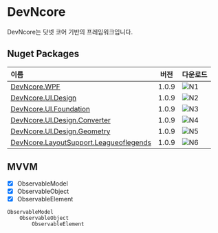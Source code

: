 # DevNcore

DevNcore는 닷넷 코어 기반의 프레임워크입니다.

## Nuget Packages

| 이름 | 버전 | 다운로드 |
|:----|:---:| :---- |
| [DevNcore.WPF][D1] | 1.0.9 | ![N1] |
| [DevNcore.UI.Design][D2] | 1.0.9 | ![N2]|
| [DevNcore.UI.Foundation][D3] | 1.0.9 |![N3] |
| [DevNcore.UI.Design.Converter][D4] | 1.0.9 | ![N4]|
| [DevNcore.UI.Design.Geometry][D5] | 1.0.9 |![N5] |
| [DevNcore.LayoutSupport.Leagueoflegends][D6] | 1.0.9 |![N6] |

## MVVM
- [x] ObservableModel
- [x] ObservableObject
- [x] ObservableElement

```
ObservableModel
    ObservableObject
        ObservableElement
```

[D1]: https://www.nuget.org/packages/DevNcore.WPF/
[D2]: https://www.nuget.org/packages/DevNcore.UI.Design/
[D3]: https://www.nuget.org/packages/DevNcore.UI.Foundation/
[D4]: https://www.nuget.org/packages/DevNcore.UI.Design.Converter/
[D5]: https://www.nuget.org/packages/DevNcore.UI.Design.Geometry/ 
[D6]: https://www.nuget.org/packages/DevNcore.LayoutSupport.Leagueoflegends/ 

[N1]: https://img.shields.io/nuget/dt/DevNcore.WPF?color=brightgreen&label=downloads
[N2]: https://img.shields.io/nuget/dt/DevNcore.UI.Design?color=brightgreen&label=downloads
[N3]: https://img.shields.io/nuget/dt/DevNcore.UI.Foundation?color=brightgreen&label=downloads
[N4]: https://img.shields.io/nuget/dt/DevNcore.UI.Design.Converter?color=brightgreen&label=downloads
[N5]: https://img.shields.io/nuget/dt/DevNcore.UI.Design.Geometry?color=brightgreen&label=downloads
[N6]: https://img.shields.io/nuget/dt/DevNcore.LayoutSupport.Leagueoflegends?color=brightgreen&label=downloads


